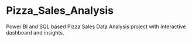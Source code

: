 # Pizza_Sales_Analysis
Power BI and SQL based Pizza Sales Data Analysis project with interactive dashboard and insights.
